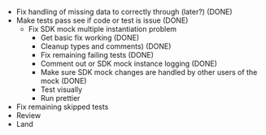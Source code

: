 * Fix handling of missing data to correctly through (later?) (DONE)
* Make tests pass
  see if code or test is issue (DONE)
  * Fix SDK mock multiple instantiation problem
    * Get basic fix working (DONE)
    * Cleanup types and comments) (DONE)
    * Fix remaining failing tests (DONE)
    * Comment out or SDK mock instance logging (DONE)
    * Make sure SDK mock changes are handled by other users of the mock (DONE)
    * Test visually
    * Run prettier
* Fix remaining skipped tests
* Review
* Land